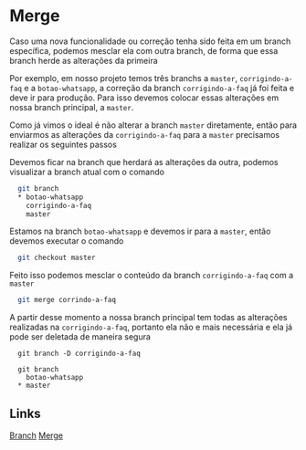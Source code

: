 # Merge
Caso uma nova funcionalidade ou correção tenha sido feita em um branch específica, podemos mesclar ela com outra branch, de forma que essa branch herde as alterações da primeira

Por exemplo, em nosso projeto temos três branchs a `master`, `corrigindo-a-faq` e a `botao-whatsapp`, a correção da branch `corrigindo-a-faq` já foi feita e deve ir para produção. Para isso devemos colocar essas alterações em nossa branch principal, a `master`.

Como já vimos o ideal é não alterar a branch `master` diretamente, então para enviarmos as alterações da `corrigindo-a-faq` para a `master` precisamos realizar os seguintes passos

Devemos ficar na branch que herdará as alterações da outra, podemos visualizar a branch atual com o comando
```sh
  git branch
  * botao-whatsapp
    corrigindo-a-faq
    master
```

Estamos na branch `botao-whatsapp` e devemos ir para a `master`, então devemos executar o comando
```sh
  git checkout master
```

Feito isso podemos mesclar o conteúdo da branch `corrigindo-a-faq` com a `master`
```sh
  git merge corrindo-a-faq
```

A partir desse momento a nossa branch principal tem todas as alterações realizadas na `corrigindo-a-faq`, portanto ela não e mais necessária e ela já pode ser deletada de maneira segura

```
  git branch -D corrigindo-a-faq
```
```
  git branch
    botao-whatsapp
  * master
```

## Links
[Branch](https://git-scm.com/docs/git-branch)
[Merge](https://git-scm.com/book/pt-br/v2/Branches-no-Git-O-b%C3%A1sico-de-Ramifica%C3%A7%C3%A3o-Branch-e-Mesclagem-Merge)


